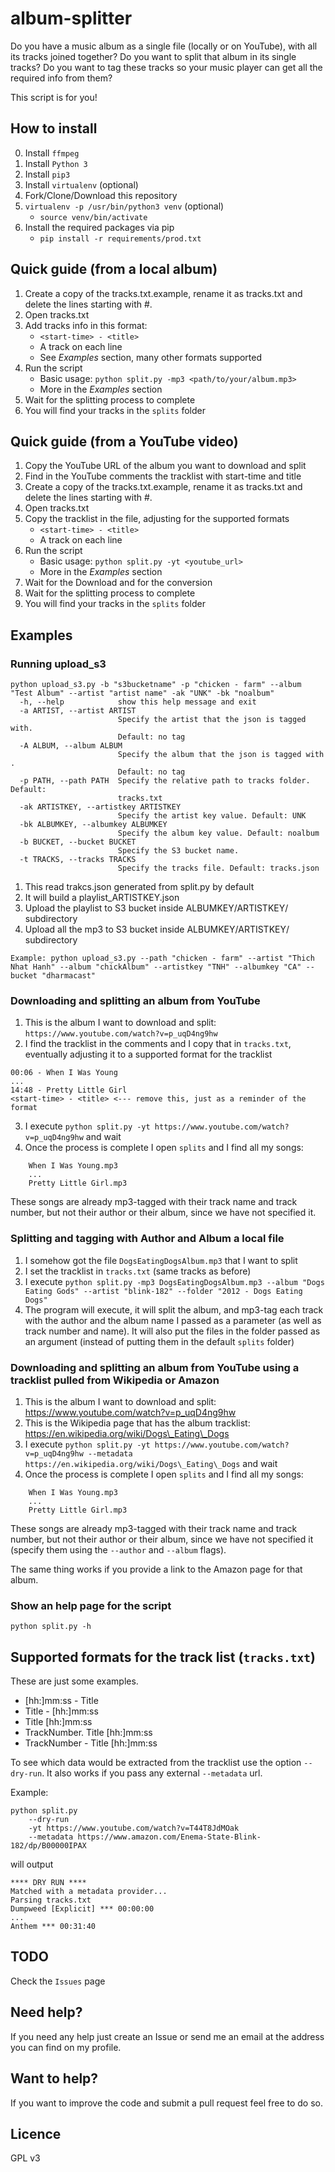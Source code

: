 # album-splitter

Do you have a music album as a single file (locally or on YouTube), with all its tracks joined together? Do you want to split that album in its single tracks? Do you want to tag these tracks so your music player can get all the required info from them?

This script is for you!

## How to install

0. Install `ffmpeg`
1. Install ```Python 3```
2. Install ```pip3```
3. Install ```virtualenv``` (optional)
4. Fork/Clone/Download this repository
5. ```virtualenv -p /usr/bin/python3 venv``` (optional)
    * ```source venv/bin/activate```
6. Install the required packages via pip
    * ```pip install -r requirements/prod.txt```

## Quick guide (from a local album)

1. Create a copy of the tracks.txt.example, rename it as tracks.txt and
   delete the lines starting with #.
2. Open tracks.txt
3. Add tracks info in this format:
    * ```<start-time> - <title>```
    * A track on each line
    * See *Examples* section, many other formats supported
4. Run the script
    * Basic usage: ```python split.py -mp3 <path/to/your/album.mp3>```
    * More in the *Examples* section
5. Wait for the splitting process to complete
6. You will find your tracks in the `splits` folder

## Quick guide (from a YouTube video)

1. Copy the YouTube URL of the album you want to download and split
2. Find in the YouTube comments the tracklist with start-time and title
3. Create a copy of the tracks.txt.example, rename it as tracks.txt and
   delete the lines starting with #.
4. Open tracks.txt
5. Copy the tracklist in the file, adjusting for the supported formats
    * ```<start-time> - <title>```
    * A track on each line
6. Run the script
    * Basic usage: ```python split.py -yt <youtube_url>```
    * More in the *Examples* section
7. Wait for the Download and for the conversion
8. Wait for the splitting process to complete
9. You will find your tracks in the `splits` folder

## Examples

### Running upload_s3 
```
python upload_s3.py -b "s3bucketname" -p "chicken - farm" --album "Test Album" --artist "artist name" -ak "UNK" -bk "noalbum"
  -h, --help            show this help message and exit
  -a ARTIST, --artist ARTIST
                        Specify the artist that the json is tagged with.
                        Default: no tag
  -A ALBUM, --album ALBUM
                        Specify the album that the json is tagged with .
                        Default: no tag
  -p PATH, --path PATH  Specify the relative path to tracks folder. Default:
                        tracks.txt
  -ak ARTISTKEY, --artistkey ARTISTKEY
                        Specify the artist key value. Default: UNK
  -bk ALBUMKEY, --albumkey ALBUMKEY
                        Specify the album key value. Default: noalbum
  -b BUCKET, --bucket BUCKET
                        Specify the S3 bucket name.
  -t TRACKS, --tracks TRACKS
                        Specify the tracks file. Default: tracks.json
```

1. This read trakcs.json generated from split.py by default
2. It will build a playlist_ARTISTKEY.json
3. Upload the playlist to S3 bucket inside ALBUMKEY/ARTISTKEY/ subdirectory
4. Upload all the mp3 to S3 bucket inside ALBUMKEY/ARTISTKEY/ subdirectory

```
Example: python upload_s3.py --path "chicken - farm" --artist "Thich Nhat Hanh" --album "chickAlbum" --artistkey "TNH" --albumkey "CA" --bucket "dharmacast"
```

### Downloading and splitting an album from YouTube

1. This is the album I want to download and split: `https://www.youtube.com/watch?v=p_uqD4ng9hw`
2. I find the tracklist in the comments and I copy that in `tracks.txt`, eventually adjusting it to a supported format for the tracklist
```
00:06 - When I Was Young
...
14:48 - Pretty Little Girl
<start-time> - <title> <--- remove this, just as a reminder of the format
```

3. I execute ```python split.py -yt https://www.youtube.com/watch?v=p_uqD4ng9hw``` and wait
4. Once the process is complete I open ```splits``` and I find all my songs:
```
    When I Was Young.mp3
    ...
    Pretty Little Girl.mp3
```
These songs are already mp3-tagged with their track name and track number, but not their author or their album, since we have not specified it.

### Splitting and tagging with Author and Album a local file

1. I somehow got the file ```DogsEatingDogsAlbum.mp3``` that I want to split
2. I set the tracklist in ```tracks.txt``` (same tracks as before)
3. I execute ```python split.py -mp3 DogsEatingDogsAlbum.mp3 --album "Dogs Eating Gods" --artist "blink-182" --folder "2012 - Dogs Eating Dogs"```
4. The program will execute, it will split the album, and mp3-tag each track with the author and  the album name I passed as a parameter (as well as track number and name). It will also put the files in the folder passed as an argument (instead of putting them in the default ```splits``` folder)

### Downloading and splitting an album from YouTube using a tracklist pulled from Wikipedia or Amazon

1. This is the album I want to download and split: https://www.youtube.com/watch?v=p_uqD4ng9hw
2. This is the Wikipedia page that has the album tracklist: https://en.wikipedia.org/wiki/Dogs\_Eating\_Dogs
3. I execute ```python split.py -yt https://www.youtube.com/watch?v=p_uqD4ng9hw --metadata https://en.wikipedia.org/wiki/Dogs\_Eating\_Dogs``` and wait
4. Once the process is complete I open ```splits``` and I find all my songs:
```
    When I Was Young.mp3
    ...
    Pretty Little Girl.mp3
```
These songs are already mp3-tagged with their track name and track number, but not their author or their album, since we have not specified it (specify them using the `--author` and `--album` flags).

The same thing works if you provide a link to the Amazon page for that album.

### Show an help page for the script

``` python split.py -h ```

## Supported formats for the track list (`tracks.txt`)

These are just some examples.

* [hh:]mm:ss - Title
* Title - [hh:]mm:ss
* Title [hh:]mm:ss
* TrackNumber. Title [hh:]mm:ss
* TrackNumber - Title [hh:]mm:ss

To see which data would be extracted from the tracklist use the option `--dry-run`. It also works if you pass any external `--metadata` url.

Example:

```
python split.py
    --dry-run
    -yt https://www.youtube.com/watch?v=T44T8JdMOak
    --metadata https://www.amazon.com/Enema-State-Blink-182/dp/B00000IPAX
```

will output

```
**** DRY RUN ****
Matched with a metadata provider...
Parsing tracks.txt
Dumpweed [Explicit] *** 00:00:00
...
Anthem *** 00:31:40
```


## TODO

Check the ```Issues``` page

## Need help?

If you need any help just create an Issue or send me an email at the address you can find on my profile.

## Want to help?

If you want to improve the code and submit a pull request feel free to do so.

## Licence

GPL v3


